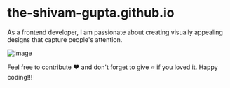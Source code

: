 # the-shivam-gupta.github.io

As a frontend developer, I am passionate about creating visually appealing designs that capture people's attention.

![image](https://github.com/the-shivam-gupta/the-shivam-gupta.github.io/assets/109647722/f83061f3-5d47-4f7a-875a-a7c8bc2edd10)

Feel free to contribute ❤️ and don't forget to give ⭐ if you loved it. Happy coding!!!
